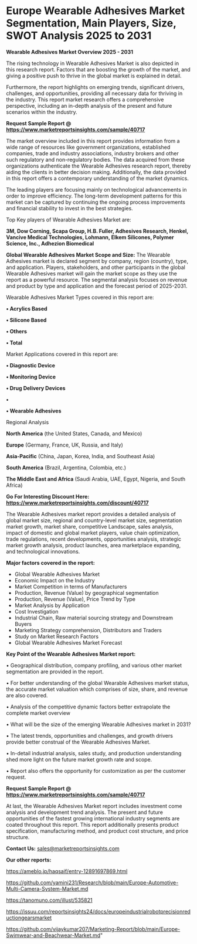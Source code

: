 # Europe Wearable Adhesives Market Segmentation, Main Players, Size, SWOT Analysis 2025 to 2031

<Strong> Wearable Adhesives Market Overview 2025 - 2031</strong>

The rising technology in Wearable Adhesives Market is also depicted in this research report. Factors that are boosting the growth of the market, and giving a positive push to thrive in the global market is explained in detail.

Furthermore, the report highlights on emerging trends, significant drivers, challenges, and opportunities, providing all necessary data for thriving in the industry. This report market research offers a comprehensive perspective, including an in-depth analysis of the present and future scenarios within the industry.

<strong>Request Sample Report @ <a href=https://www.marketreportsinsights.com/sample/40717>https://www.marketreportsinsights.com/sample/40717</a></strong>

The market overview included in this report provides information from a wide range of resources like government organizations, established companies, trade and industry associations, industry brokers and other such regulatory and non-regulatory bodies. The data acquired from these organizations authenticate the Wearable Adhesives research report, thereby aiding the clients in better decision making. Additionally, the data provided in this report offers a contemporary understanding of the market dynamics.

The leading players are focusing mainly on technological advancements in order to improve efficiency. The long-term development patterns for this market can be captured by continuing the ongoing process improvements and financial stability to invest in the best strategies.

Top Key players of Wearable Adhesives Market are:

<strong>3M, Dow Corning, Scapa Group, H.B. Fuller, Adhesives Research, Henkel, Vancive Medical Technologies, Lohmann, Elkem Silicones, Polymer Science, Inc., Adhezion Biomedical</strong>

<strong><b>Global Wearable Adhesives Market Scope and Size:</b></strong>
The Wearable Adhesives market is declared segment by company, region (country), type, and application. Players, stakeholders, and other participants in the global Wearable Adhesives market will gain the market scope as they use the report as a powerful resource. The segmental analysis focuses on revenue and product by type and application and the forecast period of 2025-2031.

Wearable Adhesives Market Types covered in this report are:

<strong>•  Acrylics Based

•  Silicone Based

•  Others

•  Total</strong>

Market Applications covered in this report are:

<strong>•  Diagnostic Device

•  Monitoring Device

•  Drug Delivery Devices

•  

•  Wearable Adhesives</strong> 

Regional Analysis

<strong>North America</strong> (the United States, Canada, and Mexico)

<strong>Europe</strong> (Germany, France, UK, Russia, and Italy)

<strong>Asia-Pacific</strong> (China, Japan, Korea, India, and Southeast Asia)

<strong>South America</strong> (Brazil, Argentina, Colombia, etc.)

<strong>The Middle East and Africa</strong> (Saudi Arabia, UAE, Egypt, Nigeria, and South Africa)

<strong>Go For Interesting Discount Here: <a href=https://www.marketreportsinsights.com/discount/40717>https://www.marketreportsinsights.com/discount/40717</a></strong>

The Wearable Adhesives market report provides a detailed analysis of global market size, regional and country-level market size, segmentation market growth, market share, competitive Landscape, sales analysis, impact of domestic and global market players, value chain optimization, trade regulations, recent developments, opportunities analysis, strategic market growth analysis, product launches, area marketplace expanding, and technological innovations.

<strong><b>Major factors covered in the report:</b></strong>
<ul>
  <li>Global Wearable Adhesives Market </li>
  <li>Economic Impact on the Industry</li>
  <li>Market Competition in terms of Manufacturers</li>
  <li>Production, Revenue (Value) by geographical segmentation</li>
  <li>Production, Revenue (Value), Price Trend by Type</li>
  <li>Market Analysis by Application</li>
  <li>Cost Investigation</li>
  <li>Industrial Chain, Raw material sourcing strategy and Downstream Buyers</li>
  <li>Marketing Strategy comprehension, Distributors and Traders</li>
  <li>Study on Market Research Factors</li>
  <li>Global Wearable Adhesives Market Forecast</li>
</ul>

<strong><b>Key Point of the Wearable Adhesives Market report:</b></strong>

• Geographical distribution, company profiling, and various other market segmentation are provided in the report.

• For better understanding of the global Wearable Adhesives market status, the accurate market valuation which comprises of size, share, and revenue are also covered.

• Analysis of the competitive dynamic factors better extrapolate the complete market overview

• What will be the size of the emerging Wearable Adhesives market in 2031?

• The latest trends, opportunities and challenges, and growth drivers provide better construal of the Wearable Adhesives Market.

• In-detail industrial analysis, sales study, and production understanding shed more light on the future market growth rate and scope.

• Report also offers the opportunity for customization as per the customer request.

<strong>Request Sample Report @ <a href=https://www.marketreportsinsights.com/sample/40717>https://www.marketreportsinsights.com/sample/40717</a></strong>

At last, the Wearable Adhesives Market report includes investment come analysis and development trend analysis. The present and future opportunities of the fastest growing international industry segments are coated throughout this report. This report additionally presents product specification, manufacturing method, and product cost structure, and price structure.

<strong>Contact Us:</strong>
sales@marketreportsinsights.com

<strong>Our other reports:</strong>

<a href=https://ameblo.jp/haqsaif/entry-12891697869.html>https://ameblo.jp/haqsaif/entry-12891697869.html</a>

<a href=https://github.com/yamini231/Research/blob/main/Europe-Automotive-Multi-Camera-System-Market.md>https://github.com/yamini231/Research/blob/main/Europe-Automotive-Multi-Camera-System-Market.md</a>

<a href=https://tanomuno.com/illust/535821>https://tanomuno.com/illust/535821</a>

<a href=https://issuu.com/reportsinsights24/docs/europeindustrialrobotprecisionreductiongearsmarket>https://issuu.com/reportsinsights24/docs/europeindustrialrobotprecisionreductiongearsmarket</a>

<a href=https://github.com/vijaykumar207/Marketing-Report/blob/main/Europe-Swimwear-and-Beachwear-Market.md>https://github.com/vijaykumar207/Marketing-Report/blob/main/Europe-Swimwear-and-Beachwear-Market.md</a>"
